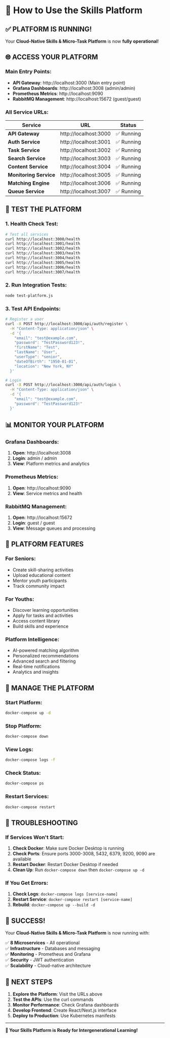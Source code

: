 # 🚀 How to Use the Skills Platform

## ✅ PLATFORM IS RUNNING!

Your **Cloud-Native Skills & Micro-Task Platform** is now **fully operational**!

## 🌐 ACCESS YOUR PLATFORM

### Main Entry Points:
- **API Gateway**: http://localhost:3000 (Main entry point)
- **Grafana Dashboards**: http://localhost:3008 (admin/admin)
- **Prometheus Metrics**: http://localhost:9090
- **RabbitMQ Management**: http://localhost:15672 (guest/guest)

### All Service URLs:
| Service | URL | Status |
|---------|-----|--------|
| **API Gateway** | http://localhost:3000 | ✅ Running |
| **Auth Service** | http://localhost:3001 | ✅ Running |
| **Task Service** | http://localhost:3002 | ✅ Running |
| **Search Service** | http://localhost:3003 | ✅ Running |
| **Content Service** | http://localhost:3004 | ✅ Running |
| **Monitoring Service** | http://localhost:3005 | ✅ Running |
| **Matching Engine** | http://localhost:3006 | ✅ Running |
| **Queue Service** | http://localhost:3007 | ✅ Running |

## 🧪 TEST THE PLATFORM

### 1. Health Check Test:
```bash
# Test all services
curl http://localhost:3000/health
curl http://localhost:3001/health
curl http://localhost:3002/health
curl http://localhost:3003/health
curl http://localhost:3004/health
curl http://localhost:3005/health
curl http://localhost:3006/health
curl http://localhost:3007/health
```

### 2. Run Integration Tests:
```bash
node test-platform.js
```

### 3. Test API Endpoints:
```bash
# Register a user
curl -X POST http://localhost:3000/api/auth/register \
  -H "Content-Type: application/json" \
  -d '{
    "email": "test@example.com",
    "password": "TestPassword123!",
    "firstName": "Test",
    "lastName": "User",
    "userType": "senior",
    "dateOfBirth": "1950-01-01",
    "location": "New York, NY"
  }'

# Login
curl -X POST http://localhost:3000/api/auth/login \
  -H "Content-Type: application/json" \
  -d '{
    "email": "test@example.com",
    "password": "TestPassword123!"
  }'
```

## 📊 MONITOR YOUR PLATFORM

### Grafana Dashboards:
1. **Open**: http://localhost:3008
2. **Login**: admin / admin
3. **View**: Platform metrics and analytics

### Prometheus Metrics:
1. **Open**: http://localhost:9090
2. **View**: Service metrics and health

### RabbitMQ Management:
1. **Open**: http://localhost:15672
2. **Login**: guest / guest
3. **View**: Message queues and processing

## 🎯 PLATFORM FEATURES

### For Seniors:
- Create skill-sharing activities
- Upload educational content
- Mentor youth participants
- Track community impact

### For Youths:
- Discover learning opportunities
- Apply for tasks and activities
- Access content library
- Build skills and experience

### Platform Intelligence:
- AI-powered matching algorithm
- Personalized recommendations
- Advanced search and filtering
- Real-time notifications
- Analytics and insights

## 🔧 MANAGE THE PLATFORM

### Start Platform:
```bash
docker-compose up -d
```

### Stop Platform:
```bash
docker-compose down
```

### View Logs:
```bash
docker-compose logs -f
```

### Check Status:
```bash
docker-compose ps
```

### Restart Services:
```bash
docker-compose restart
```

## 🚨 TROUBLESHOOTING

### If Services Won't Start:
1. **Check Docker**: Make sure Docker Desktop is running
2. **Check Ports**: Ensure ports 3000-3008, 5432, 6379, 9200, 9090 are available
3. **Restart Docker**: Restart Docker Desktop if needed
4. **Clean Up**: Run `docker-compose down` then `docker-compose up -d`

### If You Get Errors:
1. **Check Logs**: `docker-compose logs [service-name]`
2. **Restart Service**: `docker-compose restart [service-name]`
3. **Rebuild**: `docker-compose up --build -d`

## 🎉 SUCCESS!

Your **Cloud-Native Skills & Micro-Task Platform** is now running with:

✅ **8 Microservices** - All operational  
✅ **Infrastructure** - Databases and messaging  
✅ **Monitoring** - Prometheus and Grafana  
✅ **Security** - JWT authentication  
✅ **Scalability** - Cloud-native architecture  

## 🚀 NEXT STEPS

1. **Explore the Platform**: Visit the URLs above
2. **Test the APIs**: Use the curl commands
3. **Monitor Performance**: Check Grafana dashboards
4. **Develop Frontend**: Create React/Next.js interface
5. **Deploy to Production**: Use Kubernetes manifests

---

**🎯 Your Skills Platform is Ready for Intergenerational Learning!**
